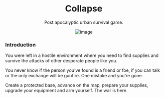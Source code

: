 <div align="center">
  <h1>Collapse</h1>
  <p>Post apocalyptic urban survival game.</p>
  
  ![image](https://user-images.githubusercontent.com/31961274/169634343-b36f2e81-795d-4f07-a975-c484a50c5e3b.png)
</div>

### Introduction

You were left in a hostile environment where you need to find supplies and survive the attacks of other desperate people like you.

You never know if the person you've found is a friend or foe, if you can talk or the only exchange will be gunfire. One mistake and you're gone.

Create a protected base, advance on the map, prepare your supplies, upgrade your equipment and arm yourself. The war is here.

